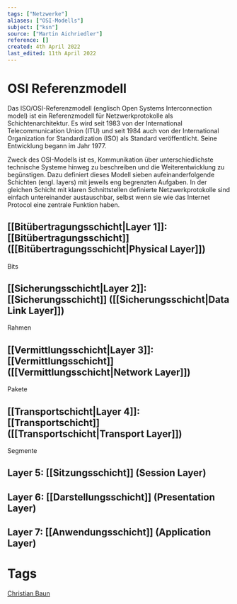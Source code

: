 ```yaml
---
tags: ["Netzwerke"]
aliases: ["OSI-Modells"]
subject: ["ksn"]
source: ["Martin Aichriedler"]
reference: []
created: 4th April 2022
last_edited: 11th April 2022
---
```


# OSI Referenzmodell
Das ISO/OSI-Referenzmodell (englisch Open Systems Interconnection model) ist ein Referenzmodell für Netzwerkprotokolle als Schichtenarchitektur. Es wird seit 1983 von der International Telecommunication Union (ITU) und seit 1984 auch von der International Organization for Standardization (ISO) als Standard veröffentlicht. Seine Entwicklung begann im Jahr 1977.

Zweck des OSI-Modells ist es, Kommunikation über unterschiedlichste technische Systeme hinweg zu beschreiben und die Weiterentwicklung zu begünstigen. Dazu definiert dieses Modell sieben aufeinanderfolgende Schichten (engl. layers) mit jeweils eng begrenzten Aufgaben. In der gleichen Schicht mit klaren Schnittstellen definierte Netzwerkprotokolle sind einfach untereinander austauschbar, selbst wenn sie wie das Internet Protocol eine zentrale Funktion haben.

## [[Bitübertragungsschicht|Layer 1]]: [[Bitübertragungsschicht]] ([[Bitübertragungsschicht|Physical Layer]])
Bits
## [[Sicherungsschicht|Layer 2]]: [[Sicherungsschicht]] ([[Sicherungsschicht|Data Link Layer]])
Rahmen
## [[Vermittlungsschicht|Layer 3]]: [[Vermittlungsschicht]] ([[Vermittlungsschicht|Network Layer]])
Pakete
## [[Transportschicht|Layer 4]]: [[Transportschicht]] ([[Transportschicht|Transport Layer]])
Segmente
## Layer 5: [[Sitzungsschicht]] (Session Layer)
## Layer 6: [[Darstellungsschicht]] (Presentation Layer)
## Layer 7: [[Anwendungsschicht]] (Application Layer)

# Tags
[Christian Baun](http://www.christianbaun.de/)
